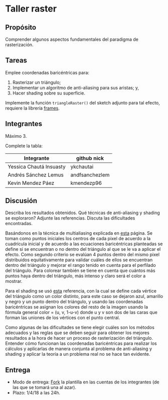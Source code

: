 # Taller raster

## Propósito

Comprender algunos aspectos fundamentales del paradigma de rasterización.

## Tareas

Emplee coordenadas baricéntricas para:

1. Rasterizar un triángulo;
2. Implementar un algoritmo de anti-aliasing para sus aristas; y,
3. Hacer shading sobre su superficie.

Implemente la función ```triangleRaster()``` del sketch adjunto para tal efecto, requiere la librería [frames](https://github.com/VisualComputing/framesjs/releases).

## Integrantes

Máximo 3.

Complete la tabla:

| Integrante | github nick |
|------------|-------------|
| Yessica Chautá Insuasty | ykchautai |
| Andrés Sánchez Lemus | andfsanchezlem |
| Kevin Mendez Páez | kmendezp96 |

## Discusión

Describa los resultados obtenidos. Qué técnicas de anti-aliasing y shading se exploraron? Adjunte las referencias. Discuta las dificultades encontradas.

Basándonos en la técnica de multialiasing explicada en [esta](https://learnopengl.com/Advanced-OpenGL/Anti-Aliasing) página. Se toman como puntos iniciales los centros de cada pixel de acuerdo a la cuadrícula inicial y de acuerdo a las ecuaciones baricéntricas planteadas se define si se encuentran o no dentro del triángulo al que se le va a aplicar el efecto. Como segundo criterio se evalúan 4 puntos dentro del mismo pixel distribuidos equitativamente para validar cuáles de ellos se encuentran dentro del triángulo y mejorar el rango tenido en cuenta para el perfilado del triángulo. Para colorear también se tiene en cuenta que cuántos más puntos haya dentro del triángulo, más intenso y claro será el color a mostrar.

Para el shading se usó [esta](https://www.scratchapixel.com/lessons/3d-basic-rendering/ray-tracing-rendering-a-triangle/barycentric-coordinates) referencia, con la cual se define cada vértice del triángulo como un color distinto, para este caso se dejaron azul, amarillo y negro y un punto dentro del triángulo, y usando las coordenadas baricéntricas se asignan los colores del resto de la imagen usando la fórmula general color = (u, v, 1-u-v) donde u y v son dos de las caras que forman las uniones de los vértices con el punto central.

Como algunas de las dificultades se tiene elegir cuáles son los métodos adecuados y las reglas que se deben seguir para obtener los mejores resultados a la hora de hacer un proceso de rasterización del triángulo. Entender cómo funcionan las coordenadas baricéntricas para realizar los cálculos y aplicarlas de manera conjunta al problema de anti-aliasing y shading y aplicar la teoría a un problema real no se hace tan evidente.

## Entrega

* Modo de entrega: [Fork](https://help.github.com/articles/fork-a-repo/) la plantilla en las cuentas de los integrantes (de las que se tomará una al azar).
* Plazo: 1/4/18 a las 24h.


